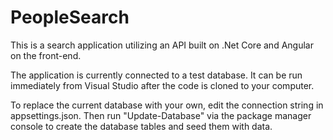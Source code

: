 # PeopleSearch

This is a search application utilizing an API built on .Net Core and Angular on the front-end.

The application is currently connected to a test database. It can be run immediately from Visual Studio after the code is cloned to your computer.

To replace the current database with your own, edit the connection string in appsettings.json. 
Then run "Update-Database" via the package manager console to create the database tables and seed them with data.
